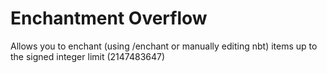 # Enchantment Overflow

Allows you to enchant (using /enchant or manually editing nbt) items up to the signed integer limit (2147483647)
